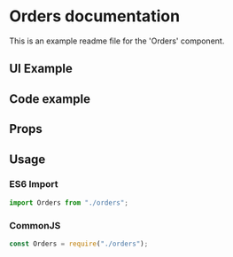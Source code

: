 # Orders documentation

This is an example readme file for the 'Orders' component.

## UI Example

<!-- STORY -->

## Code example

<!-- SOURCE -->

## Props

<!-- PROPS -->

## Usage

### ES6 Import

```js
import Orders from "./orders";
```

### CommonJS

```js
const Orders = require("./orders");
```
